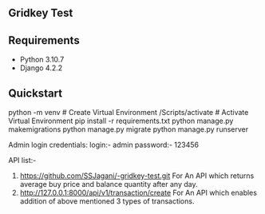 ## Gridkey Test

## Requirements

- Python 3.10.7
- Django 4.2.2

## Quickstart

python -m venv <name of Envireonment>  # Create Virtual Environment
<name of Envireonment>/Scripts/activate  # Activate Virtual Environment
pip install -r requirements.txt
python manage.py makemigrations
python manage.py migrate
python manage.py runserver


Admin login credentials:
login:- admin
password:- 123456

API list:-
1) https://github.com/SSJagani/-gridkey-test.git
        For An API which returns average buy price and balance quantity after any day.
2) http://127.0.0.1:8000/api/v1/transaction/create
        For An API which enables addition of above mentioned 3 types of transactions.
